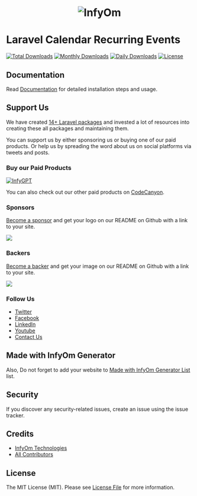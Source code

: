 <h1 align="center"><img src="https://assets.infyom.com/open-source/infyom-logo.png" alt="InfyOm"></h1>

Laravel Calendar Recurring Events
==========================

[![Total Downloads](https://poser.pugx.org/infyomlabs/laravel-calendar-events/downloads)](https://packagist.org/packages/infyomlabs/laravel-calendar-events)
[![Monthly Downloads](https://poser.pugx.org/infyomlabs/laravel-calendar-events/d/monthly)](https://packagist.org/packages/infyomlabs/laravel-calendar-events)
[![Daily Downloads](https://poser.pugx.org/infyomlabs/laravel-calendar-events/d/daily)](https://packagist.org/packages/infyomlabs/laravel-calendar-events)
[![License](https://poser.pugx.org/infyomlabs/laravel-calendar-events/license)](https://packagist.org/packages/infyomlabs/laravel-calendar-events)

## Documentation

Read [Documentation](https://infyom.com/open-source/laravel-calendar-events/docs) for detailed installation steps and usage.

## Support Us

We have created [14+ Laravel packages](https://github.com/InfyOmLabs) and invested a lot of resources into creating these all packages and maintaining them.

You can support us by either sponsoring us or buying one of our paid products. Or help us by spreading the word about us on social platforms via tweets and posts.

### Buy our Paid Products

[![InfyGPT](https://assets.infyom.com/open-source/infygpt-inline.png)](https://bit.ly/infy-gpt)

You can also check out our other paid products on [CodeCanyon](https://1.envato.market/BXAnR1).

### Sponsors

[Become a sponsor](https://opencollective.com/infyomlabs#sponsor) and get your logo on our README on Github with a link to your site.

<a href="https://opencollective.com/infyomlabs#sponsor"><img src="https://opencollective.com/infyomlabs/sponsors.svg?width=890"></a>

### Backers

[Become a backer](https://opencollective.com/infyomlabs#backer) and get your image on our README on Github with a link to your site.

<a href="https://opencollective.com/infyomlabs#backer"><img src="https://opencollective.com/infyomlabs/backers.svg?width=890"></a>


### Follow Us

- [Twitter](https://twitter.com/infyom)
- [Facebook](https://www.facebook.com/infyom)
- [LinkedIn](https://in.linkedin.com/company/infyom-technologies)
- [Youtube](https://www.youtube.com/channel/UC8IvwfChD6i7Wp4yZp3tNsQ)
- [Contact Us](https://infyom.com/contact-us)

## Made with InfyOm Generator

Also, Do not forget to add your website to [Made with InfyOm Generator List](https://github.com/InfyOmLabs/laravel-generator/blob/develop/made-with-generator.md) list.

## Security

If you discover any security-related issues, create an issue using the issue tracker.

## Credits

- [InfyOm Technologies](https://github.com/infyomlabs)
- [All Contributors](../../contributors)

## License

The MIT License (MIT). Please see [License File](LICENSE.md) for more information.
